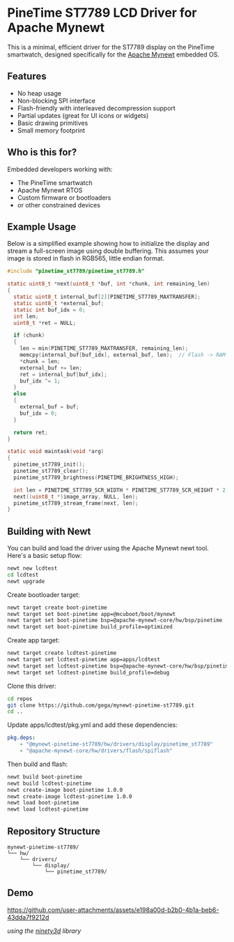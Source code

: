 # PineTime ST7789 LCD Driver for Apache Mynewt

This is a minimal, efficient driver for the ST7789 display on the PineTime smartwatch, designed specifically for the [Apache Mynewt](https://mynewt.apache.org/) embedded OS.

## Features

- No heap usage
- Non-blocking SPI interface
- Flash-friendly with interleaved decompression support
- Partial updates (great for UI icons or widgets)
- Basic drawing primitives
- Small memory footprint

## Who is this for?

Embedded developers working with:

- The PineTime smartwatch
- Apache Mynewt RTOS
- Custom firmware or bootloaders
- or other constrained devices

## Example Usage

Below is a simplified example showing how to initialize the display and stream a full-screen image using double buffering. This assumes your image is stored in flash in RGB565, little endian format.

```c
#include "pinetime_st7789/pinetime_st7789.h"

static uint8_t *next(uint8_t *buf, int *chunk, int remaining_len)
{
  static uint8_t internal_buf[2][PINETIME_ST7789_MAXTRANSFER];
  static uint8_t *external_buf;
  static int buf_idx = 0;
  int len;
  uint8_t *ret = NULL;

  if (chunk)
  {
    len = min(PINETIME_ST7789_MAXTRANSFER, remaining_len);
    memcpy(internal_buf[buf_idx], external_buf, len);  // Flash -> RAM for DMA access
    *chunk = len;
    external_buf += len;
    ret = internal_buf[buf_idx];
    buf_idx ^= 1;
  }
  else
  {
    external_buf = buf;
    buf_idx = 0;
  }

  return ret;
}

static void maintask(void *arg)
{
  pinetime_st7789_init();
  pinetime_st7789_clear();
  pinetime_st7789_brightness(PINETIME_BRIGHTNESS_HIGH);

  int len = PINETIME_ST7789_SCR_WIDTH * PINETIME_ST7789_SCR_HEIGHT * 2;
  next((uint8_t *)image_array, NULL, len);
  pinetime_st7789_stream_frame(next, len);
}
```
## Building with Newt

You can build and load the driver using the Apache Mynewt newt tool. Here's a basic setup flow:
```sh
newt new lcdtest
cd lcdtest
newt upgrade
```
Create bootloader target:
```sh
newt target create boot-pinetime
newt target set boot-pinetime app=@mcuboot/boot/mynewt
newt target set boot-pinetime bsp=@apache-mynewt-core/hw/bsp/pinetime
newt target set boot-pinetime build_profile=optimized
```
Create app target:
```sh
newt target create lcdtest-pinetime
newt target set lcdtest-pinetime app=apps/lcdtest
newt target set lcdtest-pinetime bsp=@apache-mynewt-core/hw/bsp/pinetime
newt target set lcdtest-pinetime build_profile=debug
```
Clone this driver:
```sh
cd repos
git clone https://github.com/gega/mynewt-pinetime-st7789.git
cd ..
```
Update apps/lcdtest/pkg.yml and add these dependencies:
```yaml
pkg.deps:
    - "@mynewt-pinetime-st7789/hw/drivers/display/pinetime_st7789"
    - "@apache-mynewt-core/hw/drivers/flash/spiflash"
```
Then build and flash:
```sh
newt build boot-pinetime
newt build lcdtest-pinetime
newt create-image boot-pinetime 1.0.0
newt create-image lcdtest-pinetime 1.0.0
newt load boot-pinetime
newt load lcdtest-pinetime
```

## Repository Structure

```
mynewt-pinetime-st7789/
└── hw/
    └── drivers/
        └── display/
            └── pinetime_st7789/
```

## Demo

https://github.com/user-attachments/assets/e198a00d-b2b0-4b1a-beb6-43dda7f9212d

_using the [ninety3d](https://github.com/gega/ninety3d) library_
